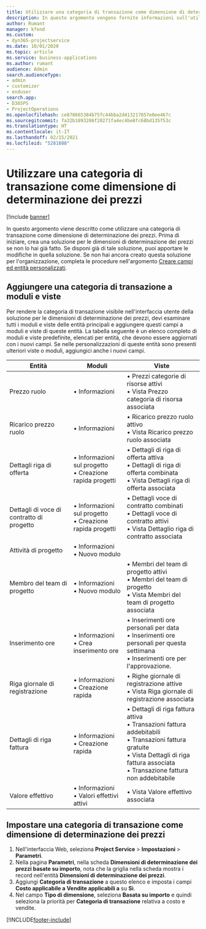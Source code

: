 ```yaml
---
title: Utilizzare una categoria di transazione come dimensione di determinazione dei prezzi
description: In questo argomento vengono fornite informazioni sull'utilizzo di una categoria di transazione come dimensione di determinazione dei prezzi.
author: Rumant
manager: kfend
ms.custom:
- dyn365-projectservice
ms.date: 10/01/2020
ms.topic: article
ms.service: business-applications
ms.author: rumant
audience: Admin
search.audienceType:
- admin
- customizer
- enduser
search.app:
- D365PS
- ProjectOperations
ms.openlocfilehash: ce878665384b75fc44bba2d413217857e0ee467c
ms.sourcegitcommit: fa32b1893286f20271fa4ec4be8fc68bd135f53c
ms.translationtype: HT
ms.contentlocale: it-IT
ms.lasthandoff: 02/15/2021
ms.locfileid: "5281888"
---
```

# <a name="use-transaction-category-as-a-pricing-dimension"></a>Utilizzare una categoria di transazione come dimensione di determinazione dei prezzi

[!include [banner](../includes/psa-now-project-operations.md)]

In questo argomento viene descritto come utilizzare una categoria di transazione come dimensione di determinazione dei prezzi. Prima di iniziare, crea una soluzione per le dimensioni di determinazione dei prezzi se non lo hai già fatto. Se disponi già di tale soluzione, puoi apportare le modifiche in quella soluzione. Se non hai ancora creato questa soluzione per l'organizzazione, completa le procedure nell'argomento [Creare campi ed entità personalizzati](create-custom-fields-entities.md).

## <a name="add-transaction-category-to-forms-and-views"></a>Aggiungere una categoria di transazione a moduli e viste
Per rendere la categoria di transazione visibile nell'interfaccia utente della soluzione per le dimensioni di determinazione dei prezzi, devi esaminare tutti i moduli e viste delle entità principali e aggiungere questi campi a moduli e viste di queste entità.
La tabella seguente è un elenco completo di moduli e viste predefinite, elencati per entità, che devono essere aggiornati con i nuovi campi. Se nelle personalizzazioni di queste entità sono presenti ulteriori viste o moduli, aggiungici anche i nuovi campi.

|  Entità        | Moduli     |Viste        |
| ------------------------------|---------------------------------|----------------------------------|
|  Prezzo ruolo|• Informazioni |• Prezzi categorie di risorse attivi<br> • Vista Prezzo categoria di risorsa associata|
|  Ricarico prezzo ruolo|• Informazioni|• Ricarico prezzo ruolo attivo<br>• Vista Ricarico prezzo ruolo associata|
|  Dettagli riga di offerta|• Informazioni sul progetto<br>• Creazione rapida progetti|• Dettagli di riga di offerta attiva<br>• Dettagli di riga di offerta combinata<br>• Vista Dettagli riga di offerta associata|
|  Dettagli di voce di contratto di progetto|• Informazioni sul progetto<br>• Creazione rapida progetti|• Dettagli voce di contratto combinati<br>• Dettagli voce di contratto attivi<br>• Vista Dettaglio riga di contratto associata|
|  Attività di progetto|• Informazioni<br>• Nuovo modulo||
|  Membro del team di progetto|• Informazioni<br>• Nuovo modulo|• Membri del team di progetto attivi<br>• Membri del team di progetto<br>• Vista Membri del team di progetto associata|
|  Inserimento ore|• Informazioni<br>• Crea inserimento ore|• Inserimenti ore personali per data<br>• Inserimenti ore personali per questa settimana<br>• Inserimenti ore per l'approvazione.|
|  Riga giornale di registrazione|• Informazioni<br>• Creazione rapida|• Righe giornale di registrazione attive<br>• Vista Riga giornale di registrazione associata|
|  Dettagli di riga fattura|• Informazioni<br>• Creazione rapida|• Dettagli di riga fattura attiva<br>• Transazioni fattura addebitabili<br>• Transazioni fattura gratuite<br>• Vista Dettagli di riga fattura associata<br>• Transazione fattura non addebitabile|
|  Valore effettivo|• Informazioni<br>• Valori effettivi attivi|• Vista Valore effettivo associata|

## <a name="set-up-transaction-category-as-a-pricing-dimension"></a>Impostare una categoria di transazione come dimensione di determinazione dei prezzi

1. Nell'interfaccia Web, seleziona **Project Service** > **Impostazioni** > **Parametri**. 
2. Nella pagina **Parametri**, nella scheda **Dimensioni di determinazione dei prezzi basate su importo**, nota che la griglia nella scheda mostra i record nell'entità **Dimensioni di determinazione dei prezzi**.
3. Aggiungi **Categoria di transazione** a questo elenco e imposta i campi **Costo applicabile a** **Vendite applicabili a** su **Sì**.
4. Nel campo **Tipo di dimensione**, seleziona **Basata su importo** e quindi seleziona la priorità per **Categoria di transazione** relativa a costo e vendite.


[!INCLUDE[footer-include](../includes/footer-banner.md)]